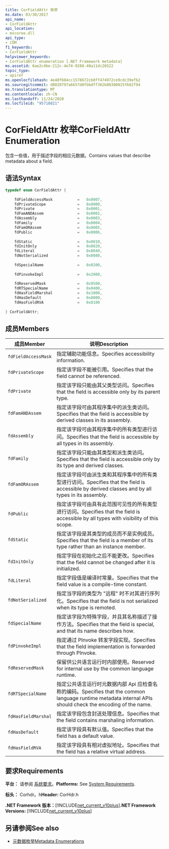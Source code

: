 ```yaml
---
title: CorFieldAttr 枚举
ms.date: 03/30/2017
api_name:
- CorFieldAttr
api_location:
- mscoree.dll
api_type:
- COM
f1_keywords:
- CorFieldAttr
helpviewer_keywords:
- CorFieldAttr enumeration [.NET Framework metadata]
ms.assetid: 6ae2c4be-212c-4e74-9288-40a11dc26522
topic_type:
- apiref
ms.openlocfilehash: 4e40f684cc1578672cb8ff474972ce9cdc39efb2
ms.sourcegitcommit: d8020797a6657d0fbbdff362b80300815f682f94
ms.translationtype: MT
ms.contentlocale: zh-CN
ms.lasthandoff: 11/24/2020
ms.locfileid: "95718821"
---
```

# <a name="corfieldattr-enumeration"></a><span data-ttu-id="0b7cb-102">CorFieldAttr 枚举</span><span class="sxs-lookup"><span data-stu-id="0b7cb-102">CorFieldAttr Enumeration</span></span>

<span data-ttu-id="0b7cb-103">包含一些值，用于描述字段的相应元数据。</span><span class="sxs-lookup"><span data-stu-id="0b7cb-103">Contains values that describe metadata about a field.</span></span>  
  
## <a name="syntax"></a><span data-ttu-id="0b7cb-104">语法</span><span class="sxs-lookup"><span data-stu-id="0b7cb-104">Syntax</span></span>  
  
```cpp  
typedef enum CorFieldAttr {  
  
    fdFieldAccessMask           =   0x0007,  
    fdPrivateScope              =   0x0000,  
    fdPrivate                   =   0x0001,  
    fdFamANDAssem               =   0x0002,  
    fdAssembly                  =   0x0003,  
    fdFamily                    =   0x0004,  
    fdFamORAssem                =   0x0005,  
    fdPublic                    =   0x0006,  
  
    fdStatic                    =   0x0010,  
    fdInitOnly                  =   0x0020,  
    fdLiteral                   =   0x0040,  
    fdNotSerialized             =   0x0080,  
  
    fdSpecialName               =   0x0200,  
  
    fdPinvokeImpl               =   0x2000,  
  
    fdReservedMask              =   0x9500,  
    fdRTSpecialName             =   0x0400,  
    fdHasFieldMarshal           =   0x1000,  
    fdHasDefault                =   0x8000,  
    fdHasFieldRVA               =   0x0100  
  
} CorFieldAttr;  
```  
  
## <a name="members"></a><span data-ttu-id="0b7cb-105">成员</span><span class="sxs-lookup"><span data-stu-id="0b7cb-105">Members</span></span>  
  
|<span data-ttu-id="0b7cb-106">成员</span><span class="sxs-lookup"><span data-stu-id="0b7cb-106">Member</span></span>|<span data-ttu-id="0b7cb-107">说明</span><span class="sxs-lookup"><span data-stu-id="0b7cb-107">Description</span></span>|  
|------------|-----------------|  
|`fdFieldAccessMask`|<span data-ttu-id="0b7cb-108">指定辅助功能信息。</span><span class="sxs-lookup"><span data-stu-id="0b7cb-108">Specifies accessibility information.</span></span>|  
|`fdPrivateScope`|<span data-ttu-id="0b7cb-109">指定该字段不能被引用。</span><span class="sxs-lookup"><span data-stu-id="0b7cb-109">Specifies that the field cannot be referenced.</span></span>|  
|`fdPrivate`|<span data-ttu-id="0b7cb-110">指定该字段只能由其父类型访问。</span><span class="sxs-lookup"><span data-stu-id="0b7cb-110">Specifies that the field is accessible only by its parent type.</span></span>|  
|`fdFamANDAssem`|<span data-ttu-id="0b7cb-111">指定该字段可由其程序集中的派生类访问。</span><span class="sxs-lookup"><span data-stu-id="0b7cb-111">Specifies that the field is accessible by derived classes in its assembly.</span></span>|  
|`fdAssembly`|<span data-ttu-id="0b7cb-112">指定该字段可由其程序集中的所有类型进行访问。</span><span class="sxs-lookup"><span data-stu-id="0b7cb-112">Specifies that the field is accessible by all types in its assembly.</span></span>|  
|`fdFamily`|<span data-ttu-id="0b7cb-113">指定该字段只能由其类型和派生类访问。</span><span class="sxs-lookup"><span data-stu-id="0b7cb-113">Specifies that the field is accessible only by its type and derived classes.</span></span>|  
|`fdFamORAssem`|<span data-ttu-id="0b7cb-114">指定该字段可由派生类和其程序集中的所有类型进行访问。</span><span class="sxs-lookup"><span data-stu-id="0b7cb-114">Specifies that the field is accessible by derived classes and by all types in its assembly.</span></span>|  
|`fdPublic`|<span data-ttu-id="0b7cb-115">指定该字段可由具有此范围可见性的所有类型进行访问。</span><span class="sxs-lookup"><span data-stu-id="0b7cb-115">Specifies that the field is accessible by all types with visibility of this scope.</span></span>|  
|`fdStatic`|<span data-ttu-id="0b7cb-116">指定该字段是其类型的成员而不是实例成员。</span><span class="sxs-lookup"><span data-stu-id="0b7cb-116">Specifies that the field is a member of its type rather than an instance member.</span></span>|  
|`fdInitOnly`|<span data-ttu-id="0b7cb-117">指定字段在初始化之后不能更改。</span><span class="sxs-lookup"><span data-stu-id="0b7cb-117">Specifies that the field cannot be changed after it is initialized.</span></span>|  
|`fdLiteral`|<span data-ttu-id="0b7cb-118">指定字段值是编译时常量。</span><span class="sxs-lookup"><span data-stu-id="0b7cb-118">Specifies that the field value is a compile-time constant.</span></span>|  
|`fdNotSerialized`|<span data-ttu-id="0b7cb-119">指定当字段的类型为 "远程" 时不对其进行序列化。</span><span class="sxs-lookup"><span data-stu-id="0b7cb-119">Specifies that the field is not serialized when its type is remoted.</span></span>|  
|`fdSpecialName`|<span data-ttu-id="0b7cb-120">指定该字段为特殊字段，并且其名称描述了操作方法。</span><span class="sxs-lookup"><span data-stu-id="0b7cb-120">Specifies that the field is special, and that its name describes how.</span></span>|  
|`fdPinvokeImpl`|<span data-ttu-id="0b7cb-121">指定通过 PInvoke 转发字段实现。</span><span class="sxs-lookup"><span data-stu-id="0b7cb-121">Specifies that the field implementation is forwarded through PInvoke.</span></span>|  
|`fdReservedMask`|<span data-ttu-id="0b7cb-122">保留供公共语言运行时内部使用。</span><span class="sxs-lookup"><span data-stu-id="0b7cb-122">Reserved for internal use by the common language runtime.</span></span>|  
|`fdRTSpecialName`|<span data-ttu-id="0b7cb-123">指定公共语言运行时元数据内部 Api 应检查名称的编码。</span><span class="sxs-lookup"><span data-stu-id="0b7cb-123">Specifies that the common language runtime metadata internal APIs should check the encoding of the name.</span></span>|  
|`fdHasFieldMarshal`|<span data-ttu-id="0b7cb-124">指定该字段包含封送处理信息。</span><span class="sxs-lookup"><span data-stu-id="0b7cb-124">Specifies that the field contains marshaling information.</span></span>|  
|`fdHasDefault`|<span data-ttu-id="0b7cb-125">指定该字段具有默认值。</span><span class="sxs-lookup"><span data-stu-id="0b7cb-125">Specifies that the field has a default value.</span></span>|  
|`fdHasFieldRVA`|<span data-ttu-id="0b7cb-126">指定该字段具有相对虚拟地址。</span><span class="sxs-lookup"><span data-stu-id="0b7cb-126">Specifies that the field has a relative virtual address.</span></span>|  
  
## <a name="requirements"></a><span data-ttu-id="0b7cb-127">要求</span><span class="sxs-lookup"><span data-stu-id="0b7cb-127">Requirements</span></span>  

 <span data-ttu-id="0b7cb-128">**平台：** 请参阅 [系统要求](../../get-started/system-requirements.md)。</span><span class="sxs-lookup"><span data-stu-id="0b7cb-128">**Platforms:** See [System Requirements](../../get-started/system-requirements.md).</span></span>  
  
 <span data-ttu-id="0b7cb-129">**标头：** Corhdr。h</span><span class="sxs-lookup"><span data-stu-id="0b7cb-129">**Header:** CorHdr.h</span></span>  
  
 <span data-ttu-id="0b7cb-130">**.NET Framework 版本：**[!INCLUDE[net_current_v10plus](../../../../includes/net-current-v10plus-md.md)]</span><span class="sxs-lookup"><span data-stu-id="0b7cb-130">**.NET Framework Versions:** [!INCLUDE[net_current_v10plus](../../../../includes/net-current-v10plus-md.md)]</span></span>  
  
## <a name="see-also"></a><span data-ttu-id="0b7cb-131">另请参阅</span><span class="sxs-lookup"><span data-stu-id="0b7cb-131">See also</span></span>

- [<span data-ttu-id="0b7cb-132">元数据枚举</span><span class="sxs-lookup"><span data-stu-id="0b7cb-132">Metadata Enumerations</span></span>](metadata-enumerations.md)
